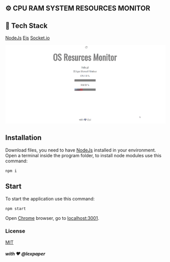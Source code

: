 ## ⚙️ CPU RAM SYSTEM RESOURCES MONITOR

## 🥞 Tech Stack
[NodeJs](https://nodejs.org/en/)
[Ejs](https://ejs.co/)
[Socket.io](https://socket.io/)

![demo](public/imgs/os-monitor.gif)

## Installation
Download files, you need to have [NodeJs](https://nodejs.org/en/) installed in your environment.
Open a terminal inside the program folder, to install node modules use this command:
```
npm i
```
## Start
To start the application use this command:

```
npm start
```

Open [Chrome](https://www.google.com/intl/en/chrome/) browser, go to [localhost:3001](http://localhost:3001).

### License
[MIT](https://choosealicense.com/licenses/mit/)

##### with ❤️ @lexpaper